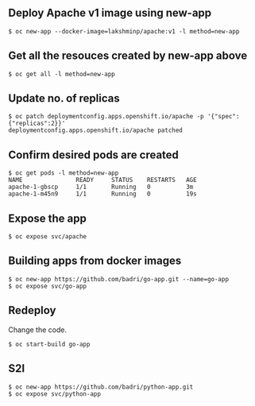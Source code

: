 ## Deploy Apache v1 image using new-app

```
$ oc new-app --docker-image=lakshminp/apache:v1 -l method=new-app
```

## Get all the resouces created by new-app above

```
$ oc get all -l method=new-app
```

## Update no. of replicas

```
$ oc patch deploymentconfig.apps.openshift.io/apache -p '{"spec":{"replicas":2}}'
deploymentconfig.apps.openshift.io/apache patched
```

## Confirm desired pods are created

```
$ oc get pods -l method=new-app
NAME               READY     STATUS    RESTARTS   AGE
apache-1-gbscp     1/1       Running   0          3m
apache-1-m45n9     1/1       Running   0          19s

```

## Expose the app

```
$ oc expose svc/apache
```

## Building apps from docker images

```
$ oc new-app https://github.com/badri/go-app.git --name=go-app
$ oc expose svc/go-app
```

## Redeploy

Change the code.

```
$ oc start-build go-app
```

## S2I

```
$ oc new-app https://github.com/badri/python-app.git
$ oc expose svc/python-app
```
